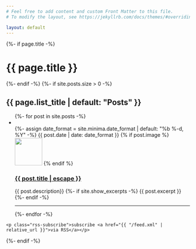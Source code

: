 ```yaml
---
# Feel free to add content and custom Front Matter to this file.
# To modify the layout, see https://jekyllrb.com/docs/themes/#overriding-theme-defaults

layout: default
---
```

<div class="home">
  {%- if page.title -%}
    <h1 class="page-heading">{{ page.title }}</h1>
  {%- endif -%}
  {%- if site.posts.size > 0 -%}
    <h2 class="post-list-heading">{{ page.list_title | default: "Posts" }}</h2>
    <ul class="post-list">
      {%- for post in site.posts -%}
      <li>
	  <br/>
        {%- assign date_format = site.minima.date_format | default: "%b %-d, %Y" -%}
        <span class="post-meta">{{ post.date | date: date_format }}</span>
		{% if post.image %}
			<img src="{{post.image}}" class="right" width="75px">
		{% endif %}
        <h3>
          <a class="post-link" href="{{ post.url | relative_url }}">
            {{ post.title | escape }}
          </a>
        </h3>
		<span class="post-description">{{ post.description}}</span>
        {%- if site.show_excerpts -%}
          {{ post.excerpt }}
        {%- endif -%}
		<hr/>
      </li>
      {%- endfor -%}
    </ul>

    <p class="rss-subscribe">subscribe <a href="{{ "/feed.xml" | relative_url }}">via RSS</a></p>
  {%- endif -%}

</div>
